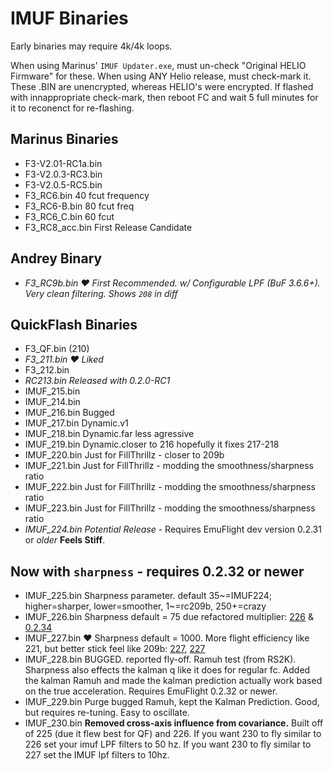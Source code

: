# IMUF Binaries
Early binaries may require 4k/4k loops.

When using Marinus' `IMUF Updater.exe`, must un-check "Original HELIO Firmware" for these.  When using ANY Helio release, must check-mark it.  These .BIN are unencrypted, whereas HELIO's were encrypted.  If flashed with innappropriate check-mark, then reboot FC and wait 5 full minutes for it to reconenct for re-flashing.

## Marinus Binaries
- F3-V2.01-RC1a.bin
- F3-V2.0.3-RC3.bin
- F3-V2.0.5-RC5.bin
- F3_RC6.bin 			40 fcut frequency
- F3_RC6-B.bin 		80 fcut freq
- F3_RC6_C.bin 		60 fcut
- F3_RC8_acc.bin		First Release Candidate

## Andrey Binary
- *_F3_RC9b.bin			❤️ First Recommended. w/ Configurable LPF (BuF 3.6.6+). Very clean filtering. Shows `208` in diff_*

## QuickFlash Binaries
- F3_QF.bin 			(210)
- *_F3_211.bin		❤️ Liked_*
- F3_212.bin
- *_RC213.bin 			Released with 0.2.0-RC1_*
- IMUF_215.bin
- IMUF_214.bin
- IMUF_216.bin		Bugged
- IMUF_217.bin		Dynamic.v1
- IMUF_218.bin		Dynamic.far less agressive
- IMUF_219.bin		Dynamic.closer to 216 hopefully it fixes 217-218
- IMUF_220.bin    Just for FillThrillz - closer to 209b
- IMUF_221.bin    Just for FillThrillz - modding the smoothness/sharpness ratio
- IMUF_222.bin    Just for FillThrillz - modding  the smoothness/sharpness ratio
- IMUF_223.bin		Just for FillThrillz - modding  the smoothness/sharpness ratio
- *_IMUF_224.bin		Potential Release_*  - Requires EmuFlight dev version 0.2.31 or *older* **Feels Stiff**.

## Now with `sharpness` - requires 0.2.32 or newer
- IMUF_225.bin 		Sharpness parameter. default 35~=IMUF224; higher=sharper, lower=smoother, 1~=rc209b, 250+=crazy
- IMUF_226.bin    Sharpness default = 75 due refactored multiplier: [226](https://github.com/emuflight/imu-f/commit/9780c1137b74abe29defda9b854cfbf4dbafbc2e) & [0.2.34](https://github.com/emuflight/EmuFlight/commit/dbfca3c25c022d1e71c234cc88a2b37393bca2f5)
- IMUF_227.bin    ❤️ Sharpness default = 1000. More flight efficiency like 221, but better stick feel like 209b: [227](https://github.com/emuflight/imu-f/commit/b330fff9d4119b1255e98e1d477e033b3ccf137c), [227](https://github.com/emuflight/imu-f/commit/8547dd9df2daa450c53c2d26eec45b4139acc8c8) 
- IMUF_228.bin		BUGGED. reported fly-off.  Ramuh test (from RS2K). Sharpness also effects the kalman q like it does for regular fc. Added the kalman Ramuh and made the kalman prediction actually work based on the true acceleration. Requires EmuFlight 0.2.32 or newer.
- IMUF_229.bin      Purge bugged Ramuh, kept the Kalman Prediction.  Good, but requires re-tuning.  Easy to oscillate.
- IMUF_230.bin      **Removed cross-axis influence from covariance.** Built off of 225 (due it flew best for QF) and 226. If you want 230 to fly similar to 226 set your imuf LPF filters to 50 hz. If you want 230 to fly similar to 227 set the IMUF lpf filters to 10hz.
